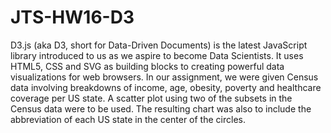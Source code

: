 # JTS-HW16-D3



D3.js (aka D3, short for Data-Driven Documents) is the latest JavaScript library introduced to us as we aspire to become Data Scientists. It uses HTML5, CSS and SVG as building blocks to creating powerful data visualizations for web browsers. In our assignment, we were given Census data involving breakdowns of income, age, obesity, poverty and healthcare coverage per US state. A scatter plot using two of the subsets in the Census data were to be used. The resulting chart was also to include the abbreviation of each US state in the center of the circles.